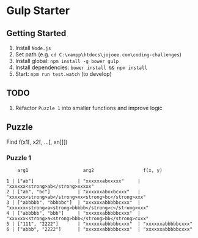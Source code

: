 # Gulp Starter

## Getting Started
1. Install `Node.js`
2. Set path (e.g. `cd C:\xampp\htdocs\jojoee.com\coding-challenges`)
3. Install global: `npm install -g bower gulp`
4. Install dependencies: `bower install && npm install`
5. Start: `npm run test.watch` (to develop)

## TODO
1. Refactor `Puzzle 1` into smaller functions and improve logic

## Puzzle
Find f(x1[, x2[, ...[, xn]]])

### Puzzle 1
```
    arg1                    arg2                  f(x, y)

1 | ["ab"]                | "xxxxxxabxxxxx"     | "xxxxxx<strong>ab</strong>xxxxx"
2 | ["ab", "bc"]          | "xxxxxxabxxbcxxx"   | "xxxxxx<strong>ab</strong>xx<strong>bc</strong>xxx"
3 | ["abbbbb", "bbbbbc"]  | "xxxxxxabbbbbcxxx"  | "xxxxxx<strong>a<strong>bbbbb</strong>c</strong>xxx"
4 | ["abbbbb", "bbb"]     | "xxxxxxabbbbbcxxx"  | "xxxxxx<strong>a<strong>bbb</strong>bb</strong>cxxx"
5 | ["111", "2222"]       | "xxxxxxabbbbbcxxx"  | "xxxxxxabbbbbcxxx"
6 | ["abbb", "2222"]      | "xxxxxxabbbbbcxxx"  | "xxxxxxabbbbbcxxx"
```
